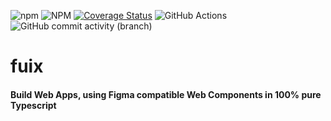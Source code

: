 ![npm](https://img.shields.io/npm/v/fuix)
![NPM](https://img.shields.io/npm/l/fuix)
[![Coverage Status](https://coveralls.io/repos/github/martinrossil/fuix/badge.svg?branch=main)](https://coveralls.io/github/martinrossil/fuix?branch=main)
![GitHub Actions](https://github.com/martinrossil/fuix/actions/workflows/commit.yml/badge.svg)
![GitHub commit activity (branch)](https://img.shields.io/github/commit-activity/t/martinrossil/figui)

# fuix

#### Build Web Apps, using Figma compatible Web Components in 100% pure Typescript
